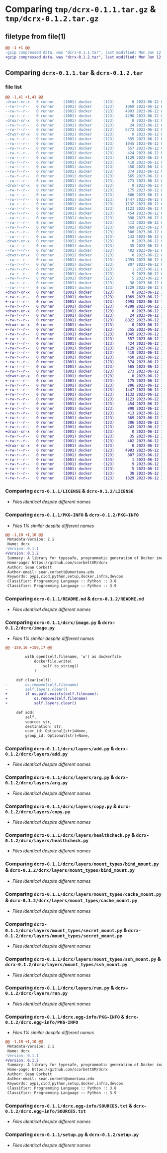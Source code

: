# Comparing `tmp/dcrx-0.1.1.tar.gz` & `tmp/dcrx-0.1.2.tar.gz`

## filetype from file(1)

```diff
@@ -1 +1 @@
-gzip compressed data, was "dcrx-0.1.1.tar", last modified: Mon Jun 12 04:10:11 2023, max compression
+gzip compressed data, was "dcrx-0.1.2.tar", last modified: Mon Jun 12 15:19:21 2023, max compression
```

## Comparing `dcrx-0.1.1.tar` & `dcrx-0.1.2.tar`

### file list

```diff
@@ -1,41 +1,41 @@
-drwxr-xr-x   0 runner    (1001) docker     (123)        0 2023-06-12 04:10:11.071250 dcrx-0.1.1/
--rw-r--r--   0 runner    (1001) docker     (123)     1069 2023-06-12 04:10:01.000000 dcrx-0.1.1/LICENSE
--rw-r--r--   0 runner    (1001) docker     (123)     4993 2023-06-12 04:10:11.071250 dcrx-0.1.1/PKG-INFO
--rw-r--r--   0 runner    (1001) docker     (123)     4298 2023-06-12 04:10:01.000000 dcrx-0.1.1/README.md
-drwxr-xr-x   0 runner    (1001) docker     (123)        0 2023-06-12 04:10:11.067250 dcrx-0.1.1/dcrx/
--rw-r--r--   0 runner    (1001) docker     (123)       24 2023-06-12 04:10:01.000000 dcrx-0.1.1/dcrx/__init__.py
--rw-r--r--   0 runner    (1001) docker     (123)     8772 2023-06-12 04:10:01.000000 dcrx-0.1.1/dcrx/image.py
-drwxr-xr-x   0 runner    (1001) docker     (123)        0 2023-06-12 04:10:11.071250 dcrx-0.1.1/dcrx/layers/
--rw-r--r--   0 runner    (1001) docker     (123)      355 2023-06-12 04:10:01.000000 dcrx-0.1.1/dcrx/layers/__init__.py
--rw-r--r--   0 runner    (1001) docker     (123)     1045 2023-06-12 04:10:01.000000 dcrx-0.1.1/dcrx/layers/add.py
--rw-r--r--   0 runner    (1001) docker     (123)      557 2023-06-12 04:10:01.000000 dcrx-0.1.1/dcrx/layers/arg.py
--rw-r--r--   0 runner    (1001) docker     (123)      424 2023-06-12 04:10:01.000000 dcrx-0.1.1/dcrx/layers/cmd.py
--rw-r--r--   0 runner    (1001) docker     (123)     1129 2023-06-12 04:10:01.000000 dcrx-0.1.1/dcrx/layers/copy.py
--rw-r--r--   0 runner    (1001) docker     (123)      410 2023-06-12 04:10:01.000000 dcrx-0.1.1/dcrx/layers/entrypoint.py
--rw-r--r--   0 runner    (1001) docker     (123)      450 2023-06-12 04:10:01.000000 dcrx-0.1.1/dcrx/layers/env.py
--rw-r--r--   0 runner    (1001) docker     (123)      374 2023-06-12 04:10:01.000000 dcrx-0.1.1/dcrx/layers/expose.py
--rw-r--r--   0 runner    (1001) docker     (123)      565 2023-06-12 04:10:01.000000 dcrx-0.1.1/dcrx/layers/healthcheck.py
--rw-r--r--   0 runner    (1001) docker     (123)      273 2023-06-12 04:10:01.000000 dcrx-0.1.1/dcrx/layers/label.py
-drwxr-xr-x   0 runner    (1001) docker     (123)        0 2023-06-12 04:10:11.071250 dcrx-0.1.1/dcrx/layers/mount_types/
--rw-r--r--   0 runner    (1001) docker     (123)      175 2023-06-12 04:10:01.000000 dcrx-0.1.1/dcrx/layers/mount_types/__init__.py
--rw-r--r--   0 runner    (1001) docker     (123)      806 2023-06-12 04:10:01.000000 dcrx-0.1.1/dcrx/layers/mount_types/bind_mount.py
--rw-r--r--   0 runner    (1001) docker     (123)     1447 2023-06-12 04:10:01.000000 dcrx-0.1.1/dcrx/layers/mount_types/cache_mount.py
--rw-r--r--   0 runner    (1001) docker     (123)     1132 2023-06-12 04:10:01.000000 dcrx-0.1.1/dcrx/layers/mount_types/secret_mount.py
--rw-r--r--   0 runner    (1001) docker     (123)     1123 2023-06-12 04:10:01.000000 dcrx-0.1.1/dcrx/layers/mount_types/ssh_mount.py
--rw-r--r--   0 runner    (1001) docker     (123)      454 2023-06-12 04:10:01.000000 dcrx-0.1.1/dcrx/layers/mount_types/tmpfs_mount.py
--rw-r--r--   0 runner    (1001) docker     (123)      898 2023-06-12 04:10:01.000000 dcrx-0.1.1/dcrx/layers/run.py
--rw-r--r--   0 runner    (1001) docker     (123)      413 2023-06-12 04:10:01.000000 dcrx-0.1.1/dcrx/layers/stage.py
--rw-r--r--   0 runner    (1001) docker     (123)      369 2023-06-12 04:10:01.000000 dcrx-0.1.1/dcrx/layers/user.py
--rw-r--r--   0 runner    (1001) docker     (123)      306 2023-06-12 04:10:01.000000 dcrx-0.1.1/dcrx/layers/volume.py
--rw-r--r--   0 runner    (1001) docker     (123)      243 2023-06-12 04:10:01.000000 dcrx-0.1.1/dcrx/layers/workdir.py
-drwxr-xr-x   0 runner    (1001) docker     (123)        0 2023-06-12 04:10:11.071250 dcrx-0.1.1/dcrx/memory_file/
--rw-r--r--   0 runner    (1001) docker     (123)       35 2023-06-12 04:10:01.000000 dcrx-0.1.1/dcrx/memory_file/__init__.py
--rw-r--r--   0 runner    (1001) docker     (123)      402 2023-06-12 04:10:01.000000 dcrx-0.1.1/dcrx/memory_file/memory_file.py
-drwxr-xr-x   0 runner    (1001) docker     (123)        0 2023-06-12 04:10:11.067250 dcrx-0.1.1/dcrx.egg-info/
--rw-r--r--   0 runner    (1001) docker     (123)     4993 2023-06-12 04:10:11.000000 dcrx-0.1.1/dcrx.egg-info/PKG-INFO
--rw-r--r--   0 runner    (1001) docker     (123)      807 2023-06-12 04:10:11.000000 dcrx-0.1.1/dcrx.egg-info/SOURCES.txt
--rw-r--r--   0 runner    (1001) docker     (123)        1 2023-06-12 04:10:11.000000 dcrx-0.1.1/dcrx.egg-info/dependency_links.txt
--rw-r--r--   0 runner    (1001) docker     (123)        9 2023-06-12 04:10:11.000000 dcrx-0.1.1/dcrx.egg-info/requires.txt
--rw-r--r--   0 runner    (1001) docker     (123)        5 2023-06-12 04:10:11.000000 dcrx-0.1.1/dcrx.egg-info/top_level.txt
--rw-r--r--   0 runner    (1001) docker     (123)       38 2023-06-12 04:10:11.071250 dcrx-0.1.1/setup.cfg
--rw-r--r--   0 runner    (1001) docker     (123)     1329 2023-06-12 04:10:01.000000 dcrx-0.1.1/setup.py
+drwxr-xr-x   0 runner    (1001) docker     (123)        0 2023-06-12 15:19:21.248179 dcrx-0.1.2/
+-rw-r--r--   0 runner    (1001) docker     (123)     1069 2023-06-12 15:19:12.000000 dcrx-0.1.2/LICENSE
+-rw-r--r--   0 runner    (1001) docker     (123)     4993 2023-06-12 15:19:21.248179 dcrx-0.1.2/PKG-INFO
+-rw-r--r--   0 runner    (1001) docker     (123)     4298 2023-06-12 15:19:12.000000 dcrx-0.1.2/README.md
+drwxr-xr-x   0 runner    (1001) docker     (123)        0 2023-06-12 15:19:21.244179 dcrx-0.1.2/dcrx/
+-rw-r--r--   0 runner    (1001) docker     (123)       24 2023-06-12 15:19:12.000000 dcrx-0.1.2/dcrx/__init__.py
+-rw-r--r--   0 runner    (1001) docker     (123)     8822 2023-06-12 15:19:12.000000 dcrx-0.1.2/dcrx/image.py
+drwxr-xr-x   0 runner    (1001) docker     (123)        0 2023-06-12 15:19:21.248179 dcrx-0.1.2/dcrx/layers/
+-rw-r--r--   0 runner    (1001) docker     (123)      355 2023-06-12 15:19:12.000000 dcrx-0.1.2/dcrx/layers/__init__.py
+-rw-r--r--   0 runner    (1001) docker     (123)     1045 2023-06-12 15:19:12.000000 dcrx-0.1.2/dcrx/layers/add.py
+-rw-r--r--   0 runner    (1001) docker     (123)      557 2023-06-12 15:19:12.000000 dcrx-0.1.2/dcrx/layers/arg.py
+-rw-r--r--   0 runner    (1001) docker     (123)      424 2023-06-12 15:19:12.000000 dcrx-0.1.2/dcrx/layers/cmd.py
+-rw-r--r--   0 runner    (1001) docker     (123)     1129 2023-06-12 15:19:12.000000 dcrx-0.1.2/dcrx/layers/copy.py
+-rw-r--r--   0 runner    (1001) docker     (123)      410 2023-06-12 15:19:12.000000 dcrx-0.1.2/dcrx/layers/entrypoint.py
+-rw-r--r--   0 runner    (1001) docker     (123)      450 2023-06-12 15:19:12.000000 dcrx-0.1.2/dcrx/layers/env.py
+-rw-r--r--   0 runner    (1001) docker     (123)      374 2023-06-12 15:19:12.000000 dcrx-0.1.2/dcrx/layers/expose.py
+-rw-r--r--   0 runner    (1001) docker     (123)      565 2023-06-12 15:19:12.000000 dcrx-0.1.2/dcrx/layers/healthcheck.py
+-rw-r--r--   0 runner    (1001) docker     (123)      273 2023-06-12 15:19:12.000000 dcrx-0.1.2/dcrx/layers/label.py
+drwxr-xr-x   0 runner    (1001) docker     (123)        0 2023-06-12 15:19:21.248179 dcrx-0.1.2/dcrx/layers/mount_types/
+-rw-r--r--   0 runner    (1001) docker     (123)      175 2023-06-12 15:19:12.000000 dcrx-0.1.2/dcrx/layers/mount_types/__init__.py
+-rw-r--r--   0 runner    (1001) docker     (123)      806 2023-06-12 15:19:12.000000 dcrx-0.1.2/dcrx/layers/mount_types/bind_mount.py
+-rw-r--r--   0 runner    (1001) docker     (123)     1447 2023-06-12 15:19:12.000000 dcrx-0.1.2/dcrx/layers/mount_types/cache_mount.py
+-rw-r--r--   0 runner    (1001) docker     (123)     1132 2023-06-12 15:19:12.000000 dcrx-0.1.2/dcrx/layers/mount_types/secret_mount.py
+-rw-r--r--   0 runner    (1001) docker     (123)     1123 2023-06-12 15:19:12.000000 dcrx-0.1.2/dcrx/layers/mount_types/ssh_mount.py
+-rw-r--r--   0 runner    (1001) docker     (123)      454 2023-06-12 15:19:12.000000 dcrx-0.1.2/dcrx/layers/mount_types/tmpfs_mount.py
+-rw-r--r--   0 runner    (1001) docker     (123)      898 2023-06-12 15:19:12.000000 dcrx-0.1.2/dcrx/layers/run.py
+-rw-r--r--   0 runner    (1001) docker     (123)      413 2023-06-12 15:19:12.000000 dcrx-0.1.2/dcrx/layers/stage.py
+-rw-r--r--   0 runner    (1001) docker     (123)      369 2023-06-12 15:19:12.000000 dcrx-0.1.2/dcrx/layers/user.py
+-rw-r--r--   0 runner    (1001) docker     (123)      306 2023-06-12 15:19:12.000000 dcrx-0.1.2/dcrx/layers/volume.py
+-rw-r--r--   0 runner    (1001) docker     (123)      243 2023-06-12 15:19:12.000000 dcrx-0.1.2/dcrx/layers/workdir.py
+drwxr-xr-x   0 runner    (1001) docker     (123)        0 2023-06-12 15:19:21.248179 dcrx-0.1.2/dcrx/memory_file/
+-rw-r--r--   0 runner    (1001) docker     (123)       35 2023-06-12 15:19:12.000000 dcrx-0.1.2/dcrx/memory_file/__init__.py
+-rw-r--r--   0 runner    (1001) docker     (123)      402 2023-06-12 15:19:12.000000 dcrx-0.1.2/dcrx/memory_file/memory_file.py
+drwxr-xr-x   0 runner    (1001) docker     (123)        0 2023-06-12 15:19:21.244179 dcrx-0.1.2/dcrx.egg-info/
+-rw-r--r--   0 runner    (1001) docker     (123)     4993 2023-06-12 15:19:21.000000 dcrx-0.1.2/dcrx.egg-info/PKG-INFO
+-rw-r--r--   0 runner    (1001) docker     (123)      807 2023-06-12 15:19:21.000000 dcrx-0.1.2/dcrx.egg-info/SOURCES.txt
+-rw-r--r--   0 runner    (1001) docker     (123)        1 2023-06-12 15:19:21.000000 dcrx-0.1.2/dcrx.egg-info/dependency_links.txt
+-rw-r--r--   0 runner    (1001) docker     (123)        9 2023-06-12 15:19:21.000000 dcrx-0.1.2/dcrx.egg-info/requires.txt
+-rw-r--r--   0 runner    (1001) docker     (123)        5 2023-06-12 15:19:21.000000 dcrx-0.1.2/dcrx.egg-info/top_level.txt
+-rw-r--r--   0 runner    (1001) docker     (123)       38 2023-06-12 15:19:21.248179 dcrx-0.1.2/setup.cfg
+-rw-r--r--   0 runner    (1001) docker     (123)     1329 2023-06-12 15:19:12.000000 dcrx-0.1.2/setup.py
```

### Comparing `dcrx-0.1.1/LICENSE` & `dcrx-0.1.2/LICENSE`

 * *Files identical despite different names*

### Comparing `dcrx-0.1.1/PKG-INFO` & `dcrx-0.1.2/PKG-INFO`

 * *Files 1% similar despite different names*

```diff
@@ -1,10 +1,10 @@
 Metadata-Version: 2.1
 Name: dcrx
-Version: 0.1.1
+Version: 0.1.2
 Summary: A library for typesafe, programmatic generation of Docker images via SQL-builder like API.
 Home-page: https://github.com/scorbettUM/dcrx
 Author: Sean Corbett
 Author-email: sean.corbett@umontana.edu
 Keywords: pypi,cicd,python,setup,docker,infra,devops
 Classifier: Programming Language :: Python :: 3.8
 Classifier: Programming Language :: Python :: 3.9
```

### Comparing `dcrx-0.1.1/README.md` & `dcrx-0.1.2/README.md`

 * *Files identical despite different names*

### Comparing `dcrx-0.1.1/dcrx/image.py` & `dcrx-0.1.2/dcrx/image.py`

 * *Files 1% similar despite different names*

```diff
@@ -159,16 +159,17 @@
 
         with open(self.filename, 'w') as dockerfile:
             dockerfile.write(
                 self.to_string()
             )
 
     def clear(self):
-        os.remove(self.filename)
-        self.layers.clear()
+        if os.path.exists(self.filename):
+            os.remove(self.filename)
+            self.layers.clear()
     
     def add(
         self,
         source: str,
         destination: str,
         user_id: Optional[str]=None,
         group_id: Optional[str]=None,
```

### Comparing `dcrx-0.1.1/dcrx/layers/add.py` & `dcrx-0.1.2/dcrx/layers/add.py`

 * *Files identical despite different names*

### Comparing `dcrx-0.1.1/dcrx/layers/arg.py` & `dcrx-0.1.2/dcrx/layers/arg.py`

 * *Files identical despite different names*

### Comparing `dcrx-0.1.1/dcrx/layers/copy.py` & `dcrx-0.1.2/dcrx/layers/copy.py`

 * *Files identical despite different names*

### Comparing `dcrx-0.1.1/dcrx/layers/healthcheck.py` & `dcrx-0.1.2/dcrx/layers/healthcheck.py`

 * *Files identical despite different names*

### Comparing `dcrx-0.1.1/dcrx/layers/mount_types/bind_mount.py` & `dcrx-0.1.2/dcrx/layers/mount_types/bind_mount.py`

 * *Files identical despite different names*

### Comparing `dcrx-0.1.1/dcrx/layers/mount_types/cache_mount.py` & `dcrx-0.1.2/dcrx/layers/mount_types/cache_mount.py`

 * *Files identical despite different names*

### Comparing `dcrx-0.1.1/dcrx/layers/mount_types/secret_mount.py` & `dcrx-0.1.2/dcrx/layers/mount_types/secret_mount.py`

 * *Files identical despite different names*

### Comparing `dcrx-0.1.1/dcrx/layers/mount_types/ssh_mount.py` & `dcrx-0.1.2/dcrx/layers/mount_types/ssh_mount.py`

 * *Files identical despite different names*

### Comparing `dcrx-0.1.1/dcrx/layers/run.py` & `dcrx-0.1.2/dcrx/layers/run.py`

 * *Files identical despite different names*

### Comparing `dcrx-0.1.1/dcrx.egg-info/PKG-INFO` & `dcrx-0.1.2/dcrx.egg-info/PKG-INFO`

 * *Files 1% similar despite different names*

```diff
@@ -1,10 +1,10 @@
 Metadata-Version: 2.1
 Name: dcrx
-Version: 0.1.1
+Version: 0.1.2
 Summary: A library for typesafe, programmatic generation of Docker images via SQL-builder like API.
 Home-page: https://github.com/scorbettUM/dcrx
 Author: Sean Corbett
 Author-email: sean.corbett@umontana.edu
 Keywords: pypi,cicd,python,setup,docker,infra,devops
 Classifier: Programming Language :: Python :: 3.8
 Classifier: Programming Language :: Python :: 3.9
```

### Comparing `dcrx-0.1.1/dcrx.egg-info/SOURCES.txt` & `dcrx-0.1.2/dcrx.egg-info/SOURCES.txt`

 * *Files identical despite different names*

### Comparing `dcrx-0.1.1/setup.py` & `dcrx-0.1.2/setup.py`

 * *Files identical despite different names*

